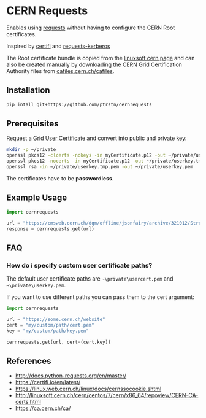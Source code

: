 # CERN Requests

Enables using [requests]("https://github.com/requests/requests") without having to configure the CERN Root certificates.

Inspired by [certifi](https://github.com/certifi/python-certifi) and [requests-kerberos](https://github.com/requests/requests-kerberos)

The Root certificate bundle is copied from the [linuxsoft cern page](http://linuxsoft.cern.ch/cern/centos/7/cern/x86_64/repoview/CERN-CA-certs.html) and can also be created manually by downloading the CERN Grid Certification Authority files from [cafiles.cern.ch/cafiles](https://cafiles.cern.ch/cafiles/).

## Installation

```bash
pip intall git+https://github.com/ptrstn/cernrequests
```

## Prerequisites

Request a [Grid User Certificate](https://ca.cern.ch/ca/) and convert into public and private key:

```bash
mkdir -p ~/private
openssl pkcs12 -clcerts -nokeys -in myCertificate.p12 -out ~/private/usercert.pem
openssl pkcs12 -nocerts -in myCertificate.p12 -out ~/private/userkey.tmp.pem
openssl rsa -in ~/private/userkey.tmp.pem -out ~/private/userkey.pem
```

The certificates have to be **passwordless**.

## Example Usage

```python
import cernrequests

url = "https://cmsweb.cern.ch/dqm/offline/jsonfairy/archive/321012/StreamExpress/Run2018D-Express-v1/DQMIO/Tracking/TrackParameters/generalTracks/GeneralProperties/TrackEtaPhi_ImpactPoint_GenTk"
response = cernrequests.get(url)
```

## FAQ

### How do i specify custom user certificate paths?

The default user certificate paths are ```~\private\usercert.pem``` and ```~\private\userkey.pem```. 

If you want to use different paths you can pass them to the cert argument:

```python
import cernrequests

url = "https://some.cern.ch/website"
cert = "my/custom/path/cert.pem"
key = "my/custom/path/key.pem"

cernrequests.get(url, cert=(cert,key))
```

## References

- http://docs.python-requests.org/en/master/
- https://certifi.io/en/latest/
- https://linux.web.cern.ch/linux/docs/cernssocookie.shtml
- http://linuxsoft.cern.ch/cern/centos/7/cern/x86_64/repoview/CERN-CA-certs.html
- https://ca.cern.ch/ca/